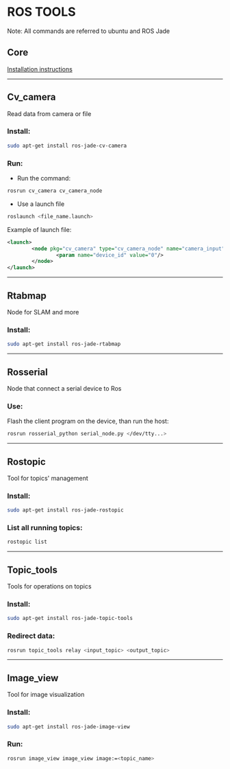 # ROS TOOLS

Note: All commands are referred to ubuntu and ROS Jade

## Core

[Installation instructions](http://wiki.ros.org/jade/Installation/UbuntuARM)

- - - -

## Cv_camera
Read data from camera or file

### Install:
```bash
sudo apt-get install ros-jade-cv-camera
```
### Run:
- Run the command:
```bash
rosrun cv_camera cv_camera_node
```
- Use a launch file
```bash
roslaunch <file_name.launch>
```
Example of launch file:
```xml
<launch>
        <node pkg="cv_camera" type="cv_camera_node" name="camera_input">
                <param name="device_id" value="0"/>
        </node>
</launch>
```

- - - -

## Rtabmap
Node for SLAM and more

### Install:
```bash
sudo apt-get install ros-jade-rtabmap
```

- - - -

## Rosserial
Node that connect a serial device to Ros

### Use:
Flash the client program on the device, than run the host:
```bash
rosrun rosserial_python serial_node.py </dev/tty...>
```

- - - -

## Rostopic
Tool for topics' management

### Install:
```bash
sudo apt-get install ros-jade-rostopic
```
### List all running topics:
```bash
rostopic list
```

- - - -

## Topic_tools
Tools for operations on topics

### Install:
```bash
sudo apt-get install ros-jade-topic-tools
```
### Redirect data:
```bash
rosrun topic_tools relay <input_topic> <output_topic>
```

- - - -

## Image_view
Tool for image visualization

### Install:
```bash
sudo apt-get install ros-jade-image-view
```

### Run:
```bash
rosrun image_view image_view image:=<topic_name>
```
